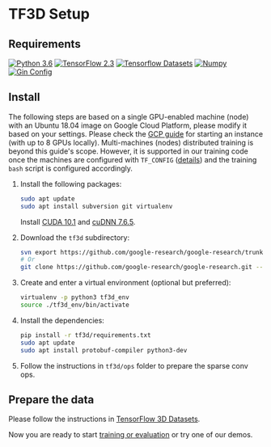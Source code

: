 # TF3D Setup

## Requirements

[![Python 3.6](https://img.shields.io/badge/Python-3.6-3776AB?logo=python)](https://www.python.org/downloads/release/python-360/)
[![TensorFlow 2.3](https://img.shields.io/badge/TensorFlow-2.3-FF6F00?logo=tensorflow)](https://github.com/tensorflow/tensorflow/releases/tag/v2.3.0)
[![Tensorflow Datasets](https://img.shields.io/badge/TensorFlow%20Datasets-4.1.0-FF6F00?logo=tensorflow)](https://github.com/tensorflow/datasets)
[![Numpy](https://img.shields.io/badge/Numpy-1.18.5-000000?&logo=numpy)](https://numpy.org)
[![Gin Config](https://img.shields.io/badge/Gin%20Config-0.4.0-000000?&logo=random)](https://github.com/google/gin-config)

## Install

The following steps are based on a single GPU-enabled machine (node) with an Ubuntu 18.04 image on Google Cloud Platform, please
modify it based on your settings. Please check the [GCP guide](https://cloud.google.com/ai-platform/training/docs/using-gpus) for starting an instance (with up to 8 GPUs locally). Multi-machines (nodes) distributed training is beyond this guide's scope. However, it is supported in our training code once the machines are configured with `TF_CONFIG` ([details](https://cloud.google.com/ai-platform/training/docs/distributed-training-details)) and the training `bash` script is configured accordingly.

1.  Install the following packages:

    ```bash
    sudo apt update
    sudo apt install subversion git virtualenv
    ```

    Install
    [CUDA 10.1](https://cloud.google.com/compute/docs/gpus/install-drivers-gpu)
    and [cuDNN 7.6.5](https://developer.nvidia.com/rdp/cudnn-archive).

1.  Download the `tf3d` subdirectory:

    ```bash
    svn export https://github.com/google-research/google-research/trunk/tf3d
    # Or
    git clone https://github.com/google-research/google-research.git --depth=1
    ```

1.  Create and enter a virtual environment (optional but preferred):

    ```bash
    virtualenv -p python3 tf3d_env
    source ./tf3d_env/bin/activate
    ```

1.  Install the dependencies:

    ```bash
    pip install -r tf3d/requirements.txt
    sudo apt update
    sudo apt install protobuf-compiler python3-dev
    ```

1.  Follow the instructions in `tf3d/ops` folder to prepare the sparse conv ops.


## Prepare the data

Please follow the instructions in [TensorFlow 3D Datasets](tf3d_datasets.md).

Now you are ready to start [training or evaluation](usage.md) or try one of our demos.

